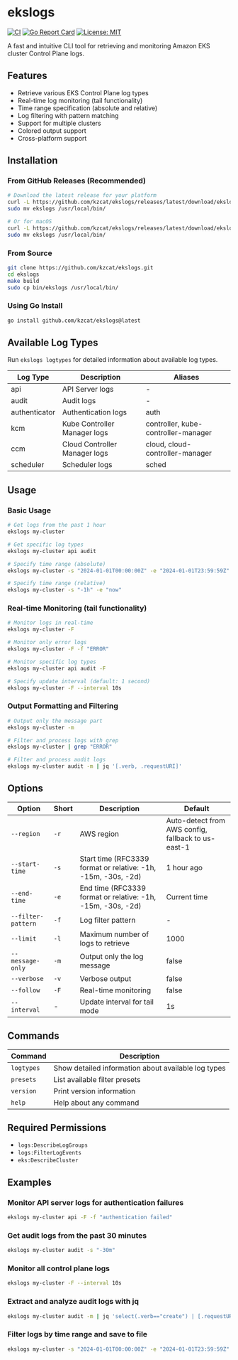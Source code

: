 # ekslogs

[![CI](https://github.com/kzcat/ekslogs/workflows/CI/badge.svg)](https://github.com/kzcat/ekslogs/actions)
[![Go Report Card](https://goreportcard.com/badge/github.com/kzcat/ekslogs)](https://goreportcard.com/report/github.com/kzcat/ekslogs)
[![License: MIT](https://img.shields.io/badge/License-MIT-yellow.svg)](https://opensource.org/licenses/MIT)

A fast and intuitive CLI tool for retrieving and monitoring Amazon EKS cluster Control Plane logs.

## Features

- Retrieve various EKS Control Plane log types
- Real-time log monitoring (tail functionality)
- Time range specification (absolute and relative)
- Log filtering with pattern matching
- Support for multiple clusters
- Colored output support
- Cross-platform support

## Installation

### From GitHub Releases (Recommended)
```bash
# Download the latest release for your platform
curl -L https://github.com/kzcat/ekslogs/releases/latest/download/ekslogs_Linux_x86_64.tar.gz | tar xz
sudo mv ekslogs /usr/local/bin/

# Or for macOS
curl -L https://github.com/kzcat/ekslogs/releases/latest/download/ekslogs_Darwin_x86_64.tar.gz | tar xz
sudo mv ekslogs /usr/local/bin/
```

### From Source
```bash
git clone https://github.com/kzcat/ekslogs.git
cd ekslogs
make build
sudo cp bin/ekslogs /usr/local/bin/
```

### Using Go Install
```bash
go install github.com/kzcat/ekslogs@latest
```

## Available Log Types

Run `ekslogs logtypes` for detailed information about available log types.

| Log Type      | Description                       | Aliases                                  |
| ------------- | --------------------------------- | ---------------------------------------- |
| api           | API Server logs                   | -                                        |
| audit         | Audit logs                        | -                                        |
| authenticator | Authentication logs               | auth                                     |
| kcm           | Kube Controller Manager logs      | controller, kube-controller-manager      |
| ccm           | Cloud Controller Manager logs     | cloud, cloud-controller-manager          |
| scheduler     | Scheduler logs                    | sched                                    |

## Usage

### Basic Usage
```bash
# Get logs from the past 1 hour
ekslogs my-cluster

# Get specific log types
ekslogs my-cluster api audit

# Specify time range (absolute)
ekslogs my-cluster -s "2024-01-01T00:00:00Z" -e "2024-01-01T23:59:59Z"

# Specify time range (relative)
ekslogs my-cluster -s "-1h" -e "now"
```

### Real-time Monitoring (tail functionality)
```bash
# Monitor logs in real-time
ekslogs my-cluster -F

# Monitor only error logs
ekslogs my-cluster -F -f "ERROR"

# Monitor specific log types
ekslogs my-cluster api audit -F

# Specify update interval (default: 1 second)
ekslogs my-cluster -F --interval 10s
```

### Output Formatting and Filtering
```bash
# Output only the message part
ekslogs my-cluster -m

# Filter and process logs with grep
ekslogs my-cluster | grep "ERROR"

# Filter and process audit logs
ekslogs my-cluster audit -m | jq '[.verb, .requestURI]'
```

## Options

| Option             | Short | Description                                                     | Default      |
| ------------------ | ----- | --------------------------------------------------------------- | ------------ |
| `--region`         | `-r`  | AWS region                                                      | Auto-detect from AWS config, fallback to us-east-1 |
| `--start-time`     | `-s`  | Start time (RFC3339 format or relative: -1h, -15m, -30s, -2d)   | 1 hour ago   |
| `--end-time`       | `-e`  | End time (RFC3339 format or relative: -1h, -15m, -30s, -2d)     | Current time |
| `--filter-pattern` | `-f`  | Log filter pattern                                              | -            |
| `--limit`          | `-l`  | Maximum number of logs to retrieve                              | 1000         |
| `--message-only`   | `-m`  | Output only the log message                                     | false        |
| `--verbose`        | `-v`  | Verbose output                                                  | false        |
| `--follow`         | `-F`  | Real-time monitoring                                            | false        |
| `--interval`       | -     | Update interval for tail mode                                   | 1s           |

## Commands

| Command    | Description                                      |
| ---------- | ------------------------------------------------ |
| `logtypes` | Show detailed information about available log types |
| `presets`  | List available filter presets                    |
| `version`  | Print version information                        |
| `help`     | Help about any command                           |

## Required Permissions

- `logs:DescribeLogGroups`
- `logs:FilterLogEvents`
- `eks:DescribeCluster`

## Examples

### Monitor API server logs for authentication failures
```bash
ekslogs my-cluster api -F -f "authentication failed"
```

### Get audit logs from the past 30 minutes
```bash
ekslogs my-cluster audit -s "-30m"
```

### Monitor all control plane logs
```bash
ekslogs my-cluster -F --interval 10s
```

### Extract and analyze audit logs with jq
```bash
ekslogs my-cluster audit -m | jq 'select(.verb=="create") | [.requestURI, .user.username]'
```

### Filter logs by time range and save to file
```bash
ekslogs my-cluster -s "2024-01-01T00:00:00Z" -e "2024-01-01T23:59:59Z" > eks_logs.log
```